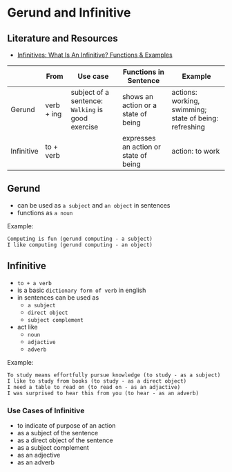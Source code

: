 # Gerund and Infinitive

## Literature and Resources

- [Infinitives: What Is An Infinitive? Functions & Examples](https://7esl.com/infinitives/)

|            | From       | Use case                                          | Functions in Sentence                 | Example                                                |
|------------|------------|---------------------------------------------------|---------------------------------------|--------------------------------------------------------|
| Gerund     | verb + ing | subject of a sentence: `Walking` is good exercise | shows an action or a state of being   | actions: working, swimming; state of being: refreshing |
| Infinitive | to + verb  |                                                   | expresses an action or state of being | action: to work                                        |

## Gerund

- can be used as `a subject` and `an object` in sentences
- functions as  `a noun`

Example:

    Computing is fun (gerund computing - a subject)
    I like computing (gerund computing - an object)

## Infinitive

- `to + a verb`
- is a basic `dictionary form of verb` in english
- in sentences can be used as
    - `a subject`
    - `direct object`
    - `subject complement`
- act like
    - `noun`
    - `adjactive`
    - `adverb`

Example:

    To study means effortfully pursue knowledge (to study - as a subject)
    I like to study from books (to study - as a direct object)
    I need a table to read on (to read on - as an adjactive)
    I was surprised to hear this from you (to hear - as an adverb) 

### Use Cases of Infinitive

- to indicate of purpose of an action
- as a subject of the sentence
- as a direct object of the sentence
- as a subject complement
- as an adjective
- as an adverb